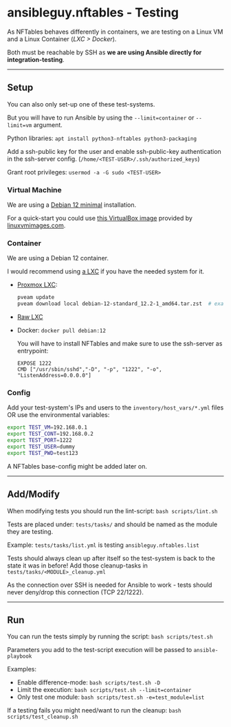 # ansibleguy.nftables - Testing

As NFTables behaves differently in containers, we are testing on a Linux VM and a Linux Container (_LXC > Docker_).

Both must be reachable by SSH as **we are using Ansible directly for integration-testing**.

----

## Setup

You can also only set-up one of these test-systems.

But you will have to run Ansible by using the `--limit=container` or `--limit=vm` argument.

Python libraries: `apt install python3-nftables python3-packaging`

Add a ssh-public key for the user and enable ssh-public-key authentication in the ssh-server config. (`/home/<TEST-USER>/.ssh/authorized_keys`)

Grant root privileges: `usermod -a -G sudo <TEST-USER>`

### Virtual Machine

We are using a [Debian 12 minimal]() installation.

For a quick-start you could use [this VirtualBox image](https://sourceforge.net/projects/linuxvmimages/) provided by [linuxvmimages.com](https://www.linuxvmimages.com/images/debian-12/).

### Container

We are using a Debian 12 container.

I would recommend using [a LXC](https://wiki.debian.org/LXC) if you have the needed system for it.

* [Proxmox LXC](https://pve.proxmox.com/wiki/Linux_Container#pct_container_images):

   ```bash
   pveam update
   pveam download local debian-12-standard_12.2-1_amd64.tar.zst  # exact version number could vary
   ```

* [Raw LXC](https://wiki.debian.org/LXC#Container_Creation)

* Docker: `docker pull debian:12`

   You will have to install NFTables and make sure to use the ssh-server as entrypoint:

   ```
   EXPOSE 1222
   CMD ["/usr/sbin/sshd","-D", "-p", "1222", "-o", "ListenAddress=0.0.0.0"]
   ```

### Config

Add your test-system's IPs and users to the `inventory/host_vars/*.yml` files OR use the environmental variables:

```bash
export TEST_VM=192.168.0.1
export TEST_CONT=192.168.0.2
export TEST_PORT=1222
export TEST_USER=dummy
export TEST_PWD=test123
```

A NFTables base-config might be added later on.

----

## Add/Modify

When modifying tests you should run the lint-script: `bash scripts/lint.sh`

Tests are placed under: `tests/tasks/` and should be named as the module they are testing.

Example: `tests/tasks/list.yml` is testing `ansibleguy.nftables.list`

Tests should always clean up after itself so the test-system is back to the state it was in before! Add those cleanup-tasks in `tests/tasks/<MODULE>_cleanup.yml`

As the connection over SSH is needed for Ansible to work - tests should never deny/drop this connection (TCP 22/1222).

----

## Run

You can run the tests simply by running the script: `bash scripts/test.sh`

Parameters you add to the test-script execution will be passed to `ansible-playbook`

Examples:

* Enable difference-mode: `bash scripts/test.sh -D`
* Limit the execution: `bash scripts/test.sh --limit=container`
* Only test one module: `bash scripts/test.sh -e=test_module=list`

If a testing fails you might need/want to run the cleanup: `bash scripts/test_cleanup.sh`
